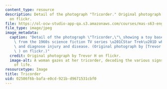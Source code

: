 ```yaml
---
content_type: resource
description: Detail of the photograph "Tricorder." Original photograph by Trevor H
  on flickr.
file: https://ol-ocw-studio-app-qa.s3.amazonaws.com/courses/mas-s63-engineering-health-towards-the-tricorder-fall-2013/02586f6bbafae0cd921bd9671531cbf0_mas-s63f13.jpg
file_type: image/jpeg
image_metadata:
  caption: "Detail of the photograph \"Tricorder,\"\_showing a toy based on a device\
    \ from the 1960s science fiction TV series \u201CStar Trek\u201D which could detect\
    \ and diagnose injury and disease. (Original photograph by [Trevor H](http://www.flickr.com/photos/hartsell/4807880990/in/photostream/\
    \ ) on flickr.)"
  credit: Original photograph by Trevor H on flickr.
  image-alt: A woman gazes at her tricorder, decoding the various signs and signals
    of life.
resourcetype: Image
title: Tricorder
uid: 02586f6b-bafa-e0cd-921b-d9671531cbf0
---
```

